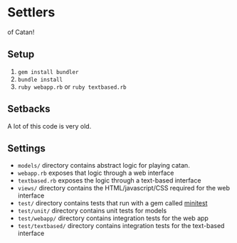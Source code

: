 # Settlers

of Catan!

## Setup

1. `gem install bundler`
2. `bundle install`
3. `ruby webapp.rb` or `ruby textbased.rb`

## Setbacks

A lot of this code is very old.

## Settings

* `models/` directory contains abstract logic for playing catan.
* `webapp.rb` exposes that logic through a web interface
* `textbased.rb` exposes the logic through a text-based interface
* `views/` directory contains the HTML/javascript/CSS required for the web interface
* `test/` directory contains tests that run with a gem called [minitest](https://github.com/seattlerb/minitest)
* `test/unit/` directory contains unit tests for models
* `test/webapp/` directory contains integration tests for the web app
* `test/textbased/` directory contains integration tests for the text-based interface
